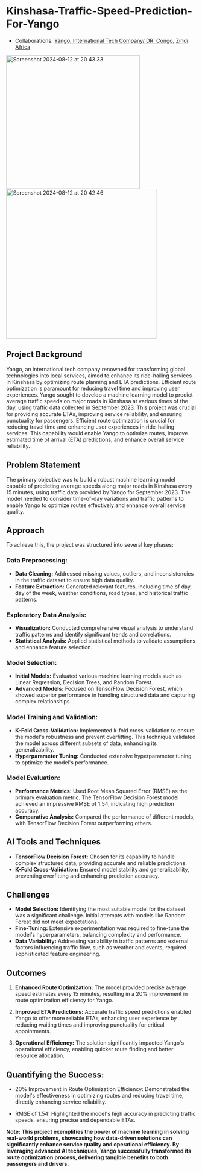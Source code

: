 # Kinshasa-Traffic-Speed-Prediction-For-Yango

* Collaborations: [Yango, International Tech Company/ DR. Congo](https://yango.com/en_cd/), [Zindi Africa](https://zindi.africa/)
  
<img width="354" alt="Screenshot 2024-08-12 at 20 43 33" src="https://github.com/user-attachments/assets/2e4ab579-f069-4f73-89dc-e1609757df51">    <img width="398" alt="Screenshot 2024-08-12 at 20 42 46" src="https://github.com/user-attachments/assets/378c9b66-6d27-473d-864a-c817431f22d5">

## Project Background

Yango, an international tech company renowned for transforming global technologies into local services, aimed to enhance its ride-hailing services in Kinshasa by optimizing route planning and ETA predictions. Efficient route optimization is paramount for reducing travel time and improving user experiences. Yango sought to develop a machine learning model to predict average traffic speeds on major roads in Kinshasa at various times of the day, using traffic data collected in September 2023. This project was crucial for providing accurate ETAs, improving service reliability, and ensuring punctuality for passengers. Efficient route optimization is crucial for reducing travel time and enhancing user experiences in ride-hailing services. This capability would enable Yango to optimize routes, improve estimated time of arrival (ETA) predictions, and enhance overall service reliability.

## Problem Statement

The primary objective was to build a robust machine learning model capable of predicting average speeds along major roads in Kinshasa every 15 minutes, using traffic data provided by Yango for September 2023. The model needed to consider time-of-day variations and traffic patterns to enable Yango to optimize routes effectively and enhance overall service quality.

## Approach
To achieve this, the project was structured into several key phases:

### Data Preprocessing:

 - __Data Cleaning:__ Addressed missing values, outliers, and inconsistencies in the traffic dataset to ensure high data quality.
 - __Feature Extraction:__ Generated relevant features, including time of day, day of the week, weather conditions, road types, and historical traffic patterns.

### Exploratory Data Analysis:

 + __Visualization:__ Conducted comprehensive visual analysis to understand traffic patterns and identify significant trends and correlations.
 + __Statistical Analysis:__ Applied statistical methods to validate assumptions and enhance feature selection.

### Model Selection:

 * __Initial Models:__ Evaluated various machine learning models such as Linear Regression, Decision Trees, and Random Forest.
 * __Advanced Models:__ Focused on TensorFlow Decision Forest, which showed superior performance in handling structured data and capturing complex relationships.

### Model Training and Validation:

 - __K-Fold Cross-Validation:__ Implemented k-fold cross-validation to ensure the model's robustness and prevent overfitting. This technique validated the model across different subsets of data, enhancing its generalizability.
 - __Hyperparameter Tuning:__ Conducted extensive hyperparameter tuning to optimize the model's performance.

### Model Evaluation:

 + __Performance Metrics:__ Used Root Mean Squared Error (RMSE) as the primary evaluation metric. The TensorFlow Decision Forest model achieved an impressive RMSE of 1.54, indicating high prediction accuracy.
 + __Comparative Analysis:__ Compared the performance of different models, with TensorFlow Decision Forest outperforming others.

## AI Tools and Techniques
 + __TensorFlow Decision Forest:__ Chosen for its capability to handle complex structured data, providing accurate and reliable predictions.
 + __K-Fold Cross-Validation:__ Ensured model stability and generalizability, preventing overfitting and enhancing prediction accuracy.

## Challenges

 - __Model Selection:__ Identifying the most suitable model for the dataset was a significant challenge. Initial attempts with models like Random Forest did not meet expectations.
 - __Fine-Tuning:__ Extensive experimentation was required to fine-tune the model's hyperparameters, balancing complexity and performance.
 - __Data Variability:__ Addressing variability in traffic patterns and external factors influencing traffic flow, such as weather and events, required sophisticated feature engineering.

## Outcomes

 1. __Enhanced Route Optimization:__ The model provided precise average speed estimates every 15 minutes, resulting in a 20% improvement in route optimization efficiency for Yango.

 2. __Improved ETA Predictions:__ Accurate traffic speed predictions enabled Yango to offer more reliable ETAs, enhancing user experience by reducing waiting times and improving punctuality for critical appointments.

 3. __Operational Efficiency:__ The solution significantly impacted Yango's operational efficiency, enabling quicker route finding and better resource allocation.

## Quantifying the Success:

* 20% Improvement in Route Optimization Efficiency: Demonstrated the model's effectiveness in optimizing routes and reducing travel time, directly enhancing service reliability.

* RMSE of 1.54: Highlighted the model's high accuracy in predicting traffic speeds, ensuring precise and dependable ETAs.
  
__Note: This project exemplifies the power of machine learning in solving real-world problems, showcasing how data-driven solutions can significantly enhance service quality and operational efficiency. By leveraging advanced AI techniques, Yango successfully transformed its route optimization process, delivering tangible benefits to both passengers and drivers.__
